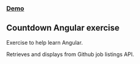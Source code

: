 ### [Demo](https://matthewthomsonnz.github.io/angular-exercise/)

## Countdown Angular exercise

Exercise to help learn Angular.

Retrieves and displays from Github job listings API.
